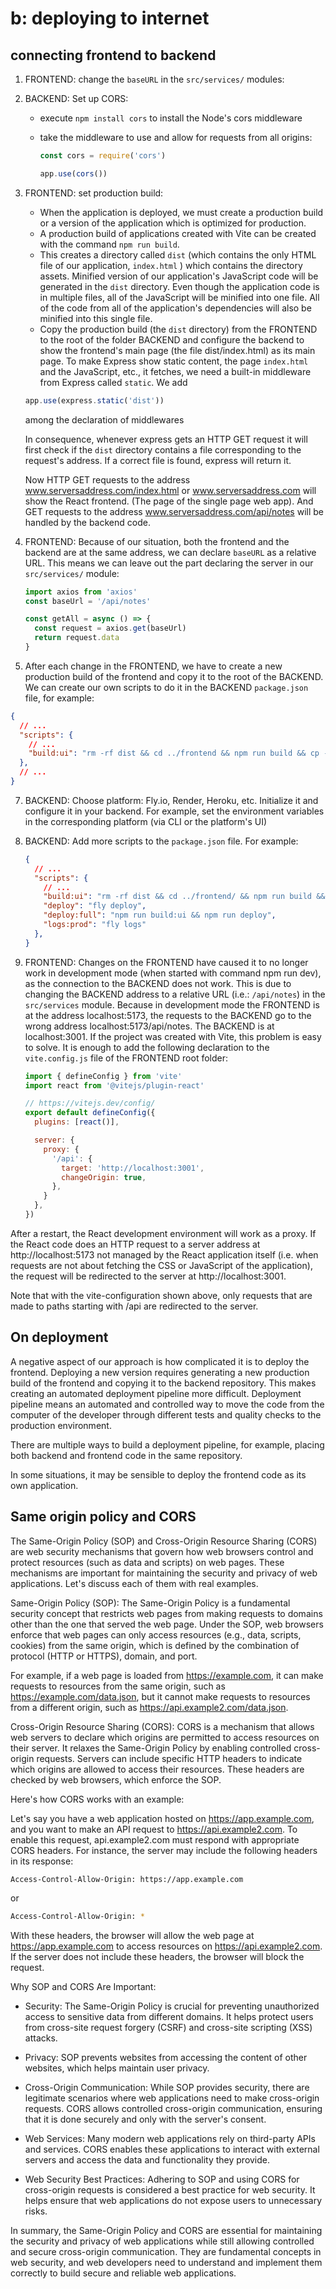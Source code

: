 # b: deploying to internet

## connecting frontend to backend

1. FRONTEND: change the `baseURL` in the `src/services/` modules:

2. BACKEND: Set up CORS:

    - execute `npm install cors` to install the Node's cors middleware
    - take the middleware to use and allow for requests from all origins:

      ```js
      const cors = require('cors')

      app.use(cors())
      ```

4. FRONTEND: set production build:

    - When the application is deployed, we must create a production build or a version of the application which is optimized for production.
    - A production build of applications created with Vite can be created with the command `npm run build`.
    - This creates a directory called `dist` (which contains the only HTML file of our application, `index.html` ) which contains the directory assets. Minified version of our application's JavaScript code will be generated in the `dist` directory. Even though the application code is in multiple files, all of the JavaScript will be minified into one file. All of the code from all of the application's dependencies will also be minified into this single file.
    - Copy the production build (the `dist` directory) from the FRONTEND to the root of the folder BACKEND and configure the backend to show the frontend's main page (the file dist/index.html) as its main page. To make Express show static content, the page `index.html` and the JavaScript, etc., it fetches, we need a built-in middleware from Express called `static`. We add

    ```js
    app.use(express.static('dist'))
    ```

    among the declaration of middlewares

    In consequence, whenever express gets an HTTP GET request it will first check if the `dist` directory contains a file corresponding to the request's address. If a correct file is found, express will return it.

    Now HTTP GET requests to the address www.serversaddress.com/index.html or www.serversaddress.com will show the React frontend. (The page of the single page web app). And GET requests to the address www.serversaddress.com/api/notes will be handled by the backend code.

5. FRONTEND: Because of our situation, both the frontend and the backend are at the same address, we can declare `baseURL` as a relative URL. This means we can leave out the part declaring the server in our `src/services/` module:

    ```js
    import axios from 'axios'
    const baseUrl = '/api/notes'

    const getAll = async () => {
      const request = axios.get(baseUrl)
      return request.data
    }
    ```

6. After each change in the FRONTEND, we have to create a new production build of the frontend and copy it to the root of the BACKEND. We can create our own scripts to do it in the BACKEND `package.json` file, for example:

```json
{
  // ...
  "scripts": {
    // ...
    "build:ui": "rm -rf dist && cd ../frontend && npm run build && cp -r dist ../backend",
  },
  // ... 
}
```

7. BACKEND: Choose platform: Fly.io, Render, Heroku, etc. Initialize it and configure it in your backend. For example, set the environment variables in the corresponding platform (via CLI or the platform's UI)

8. BACKEND: Add more scripts to the `package.json` file. For example:

      ```json
      {
        // ...
        "scripts": {
          // ...
          "build:ui": "rm -rf dist && cd ../frontend/ && npm run build && cp -r dist ../backend",
          "deploy": "fly deploy",
          "deploy:full": "npm run build:ui && npm run deploy",    
          "logs:prod": "fly logs"
        },
      }
      ```

9. FRONTEND: Changes on the FRONTEND have caused it to no longer work in development mode (when started with command npm run dev), as the connection to the BACKEND does not work. This is due to changing the BACKEND address to a relative URL (i.e.: `/api/notes`) in the `src/services` module. Because in development mode the FRONTEND is at the address localhost:5173, the requests to the BACKEND go to the wrong address localhost:5173/api/notes. The BACKEND is at localhost:3001. If the project was created with Vite, this problem is easy to solve. It is enough to add the following declaration to the `vite.config.js` file of the FRONTEND root folder:

      ```js
      import { defineConfig } from 'vite'
      import react from '@vitejs/plugin-react'

      // https://vitejs.dev/config/
      export default defineConfig({
        plugins: [react()],

        server: {
          proxy: {
            '/api': {
              target: 'http://localhost:3001',
              changeOrigin: true,
            },
          }
        },
      })
      ```

After a restart, the React development environment will work as a proxy. If the React code does an HTTP request to a server address at http://localhost:5173 not managed by the React application itself (i.e. when requests are not about fetching the CSS or JavaScript of the application), the request will be redirected to the server at http://localhost:3001.

Note that with the vite-configuration shown above, only requests that are made to paths starting with /api are redirected to the server.

## On deployment

A negative aspect of our approach is how complicated it is to deploy the frontend. Deploying a new version requires generating a new production build of the frontend and copying it to the backend repository. This makes creating an automated deployment pipeline more difficult. Deployment pipeline means an automated and controlled way to move the code from the computer of the developer through different tests and quality checks to the production environment. 

There are multiple ways to build a deployment pipeline, for example, placing both backend and frontend code in the same repository.

In some situations, it may be sensible to deploy the frontend code as its own application.

## Same origin policy and CORS

The Same-Origin Policy (SOP) and Cross-Origin Resource Sharing (CORS) are web security mechanisms that govern how web browsers control and protect resources (such as data and scripts) on web pages. These mechanisms are important for maintaining the security and privacy of web applications. Let's discuss each of them with real examples.

Same-Origin Policy (SOP):
The Same-Origin Policy is a fundamental security concept that restricts web pages from making requests to domains other than the one that served the web page. Under the SOP, web browsers enforce that web pages can only access resources (e.g., data, scripts, cookies) from the same origin, which is defined by the combination of protocol (HTTP or HTTPS), domain, and port.

For example, if a web page is loaded from https://example.com, it can make requests to resources from the same origin, such as https://example.com/data.json, but it cannot make requests to resources from a different origin, such as https://api.example2.com/data.json.

Cross-Origin Resource Sharing (CORS):
CORS is a mechanism that allows web servers to declare which origins are permitted to access resources on their server. It relaxes the Same-Origin Policy by enabling controlled cross-origin requests. Servers can include specific HTTP headers to indicate which origins are allowed to access their resources. These headers are checked by web browsers, which enforce the SOP.

Here's how CORS works with an example:

Let's say you have a web application hosted on https://app.example.com, and you want to make an API request to https://api.example2.com. To enable this request, api.example2.com must respond with appropriate CORS headers. For instance, the server may include the following headers in its response:

```bash
Access-Control-Allow-Origin: https://app.example.com
```

or 

```bash
Access-Control-Allow-Origin: *
```


With these headers, the browser will allow the web page at https://app.example.com to access resources on https://api.example2.com. If the server does not include these headers, the browser will block the request.

Why SOP and CORS Are Important:

- Security: The Same-Origin Policy is crucial for preventing unauthorized access to sensitive data from different domains. It helps protect users from cross-site request forgery (CSRF) and cross-site scripting (XSS) attacks.

- Privacy: SOP prevents websites from accessing the content of other websites, which helps maintain user privacy.

- Cross-Origin Communication: While SOP provides security, there are legitimate scenarios where web applications need to make cross-origin requests. CORS allows controlled cross-origin communication, ensuring that it is done securely and only with the server's consent.

- Web Services: Many modern web applications rely on third-party APIs and services. CORS enables these applications to interact with external servers and access the data and functionality they provide.

- Web Security Best Practices: Adhering to SOP and using CORS for cross-origin requests is considered a best practice for web security. It helps ensure that web applications do not expose users to unnecessary risks.

In summary, the Same-Origin Policy and CORS are essential for maintaining the security and privacy of web applications while still allowing controlled and secure cross-origin communication. They are fundamental concepts in web security, and web developers need to understand and implement them correctly to build secure and reliable web applications.
